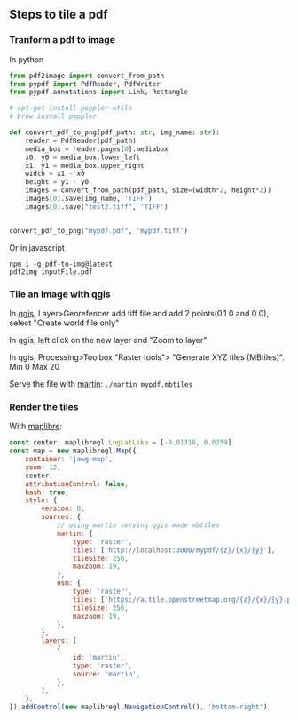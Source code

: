 ## Steps to tile a pdf

### Tranform a pdf to image

In python

```python
from pdf2image import convert_from_path
from pypdf import PdfReader, PdfWriter
from pypdf.annotations import Link, Rectangle

# apt-get install poppler-utils
# brew install poppler

def convert_pdf_to_png(pdf_path: str, img_name: str):
    reader = PdfReader(pdf_path)
    media_box = reader.pages[0].mediabox
    x0, y0 = media_box.lower_left
    x1, y1 = media_box.upper_right
    width = x1 - x0
    height = y1 - y0
    images = convert_from_path(pdf_path, size=(width*2, height*2))
    images[0].save(img_name, 'TIFF')
    images[0].save("test2.tiff", 'TIFF')


convert_pdf_to_png("mypdf.pdf", 'mypdf.tiff')
```

Or in javascript

```
npm i -g pdf-to-img@latest
pdf2img inputFile.pdf
```

### Tile an image with qgis

In [qgis](https://www.qgis.org/), Layer>Georefencer add tiff file and add 2 points(0.1 0 and 0 0), select "Create world file only"

In qgis, left click on the new layer and "Zoom to layer"

In qgis, Processing>Toolbox "Raster tools"> "Generate XYZ tiles (MBtiles)". Min 0 Max 20

Serve the file with [martin](https://github.com/maplibre/martin): `./martin mypdf.mbtiles`

### Render the tiles 

With [maplibre](https://maplibre.org/):

```javascript
const center: maplibregl.LngLatLike = [-0.01316, 0.0259]
const map = new maplibregl.Map({
    container: 'jawg-map',
    zoom: 12,
    center,
    attributionControl: false,
    hash: true,
    style: {
        version: 8,
        sources: {
            // using martin serving qgis made mbtiles
            martin: {
                type: 'raster',
                tiles: ['http://localhost:3000/mypdf/{z}/{x}/{y}'],
                tileSize: 256,
                maxzoom: 19,
            },
            osm: {
                type: 'raster',
                tiles: ['https://a.tile.openstreetmap.org/{z}/{x}/{y}.png'],
                tileSize: 256,
                maxzoom: 19,
            },
        },
        layers: [
            {
                id: 'martin',
                type: 'raster',
                source: 'martin',
            },
        ],
    },
}).addControl(new maplibregl.NavigationControl(), 'bottom-right')
```
